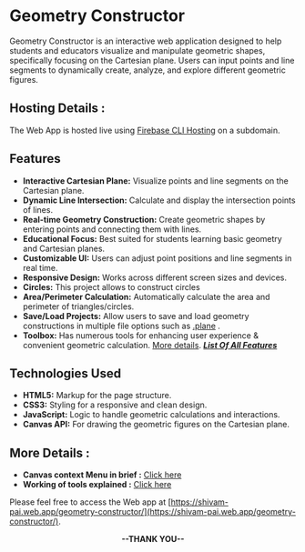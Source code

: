 # Geometry Constructor
Geometry Constructor is an interactive web application designed to help students and educators visualize and manipulate geometric shapes, specifically focusing on the Cartesian plane. Users can input points and line segments to dynamically create, analyze, and explore different geometric figures.

## Hosting Details : 
The Web App is hosted live using [Firebase CLI Hosting](https://firebase.google.com/docs/hosting) on a subdomain.

## Features
- **Interactive Cartesian Plane:** Visualize points and line segments on the Cartesian plane.
- **Dynamic Line Intersection:** Calculate and display the intersection points of lines.
- **Real-time Geometry Construction:** Create geometric shapes by entering points and connecting them with lines.
- **Educational Focus:** Best suited for students learning basic geometry and Cartesian planes.
- **Customizable UI:** Users can adjust point positions and line segments in real time.
- **Responsive Design:** Works across different screen sizes and devices.
- **Circles:** This project allows to construct circles
- **Area/Perimeter Calculation:** Automatically calculate the area and perimeter of triangles/circles.
- **Save/Load Projects:** Allow users to save and load geometry constructions in multiple file options such as [.plane](info/plane-file.md) .
- **Toolbox:** Has numerous tools for enhancing user experience & convenient geometric calculation. [More details](toolbox/tree.md).
  ***[List Of All Features](info/features.md)***
  
## Technologies Used
- **HTML5:** Markup for the page structure.
- **CSS3:** Styling for a responsive and clean design.
- **JavaScript:** Logic to handle geometric calculations and interactions.
- **Canvas API:** For drawing the geometric figures on the Cartesian plane.

## More Details : 
- **Canvas context Menu in brief :** [Click here](context-menu.md)
- **Working of tools explained :** [Click here](toolbox/tree.md)

Please feel free to access the Web app at [https://shivam-pai.web.app/geometry-constructor/](https://shivam-pai.web.app/geometry-constructor/).

<div align="center"><b>--THANK YOU--</b></div>
